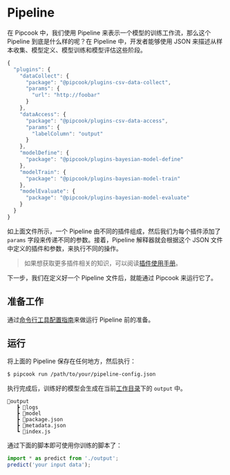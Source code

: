 # Pipeline

在 Pipcook 中，我们使用 Pipeline 来表示一个模型的训练工作流，那么这个 Pipeline 到底是什么样的呢？在 Pipeline 中，开发者能够使用 JSON 来描述从样本收集、模型定义、模型训练和模型评估这些阶段。

```js
{
  "plugins": {
    "dataCollect": {
      "package": "@pipcook/plugins-csv-data-collect",
      "params": {
        "url": "http://foobar"
      }
    },
    "dataAccess": {
      "package": "@pipcook/plugins-csv-data-access",
      "params": {
        "labelColumn": "output"
      }
    },
    "modelDefine": {
      "package": "@pipcook/plugins-bayesian-model-define"
    },
    "modelTrain": {
      "package": "@pipcook/plugins-bayesian-model-train"
    },
    "modelEvaluate": {
      "package": "@pipcook/plugins-bayesian-model-evaluate"
    }
  }
}
```

如上面文件所示，一个 Pipeline 由不同的插件组成，然后我们为每个插件添加了 `params` 字段来传递不同的参数。接着，Pipeline 解释器就会根据这个 JSON 文件中定义的插件和参数，来执行不同的操作。

> 如果想获取更多插件相关的知识，可以阅读[插件使用手册](./intro-to-plugin.md)。

下一步，我们在定义好一个 Pipeline 文件后，就能通过 Pipcook 来运行它了。

## 准备工作

通过[命令行工具配置指南](./pipcook-tools.md#环境设置)来做运行 Pipeline 前的准备。

## 运行

将上面的 Pipeline 保存在任何地方，然后执行：

```sh
$ pipcook run /path/to/your/pipeline-config.json
```

执行完成后，训练好的模型会生成在当前[工作目录](https://linux.die.net/man/3/cwd)下的 `output` 中。

```
📂output
   ┣ 📂logs
   ┣ 📂model
   ┣ 📜package.json
   ┣ 📜metadata.json
   ┗ 📜index.js
```

通过下面的脚本即可使用你训练的脚本了：

```js
import * as predict from './output';
predict('your input data');
```
